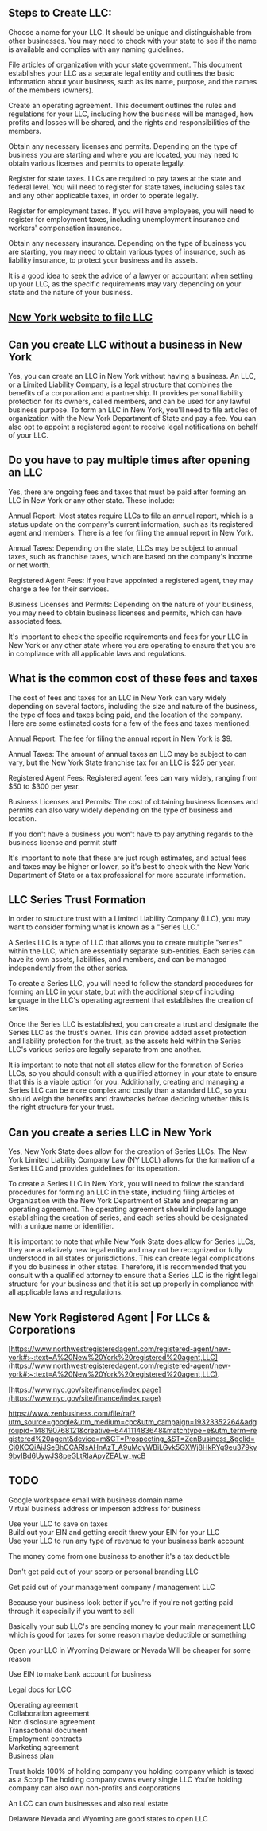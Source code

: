 ## Steps to Create LLC:

Choose a name for your LLC. It should be unique and distinguishable from other businesses. You may need to check with your state to see if the name is available and complies with any naming guidelines.  
  
File articles of organization with your state government. This document establishes your LLC as a separate legal entity and outlines the basic information about your business, such as its name, purpose, and the names of the members (owners).  
  
Create an operating agreement. This document outlines the rules and regulations for your LLC, including how the business will be managed, how profits and losses will be shared, and the rights and responsibilities of the members.  
  
Obtain any necessary licenses and permits. Depending on the type of business you are starting and where you are located, you may need to obtain various licenses and permits to operate legally.  
  
Register for state taxes. LLCs are required to pay taxes at the state and federal level. You will need to register for state taxes, including sales tax and any other applicable taxes, in order to operate legally.  
  
Register for employment taxes. If you will have employees, you will need to register for employment taxes, including unemployment insurance and workers' compensation insurance.  
  
Obtain any necessary insurance. Depending on the type of business you are starting, you may need to obtain various types of insurance, such as liability insurance, to protect your business and its assets.  
  
It is a good idea to seek the advice of a lawyer or accountant when setting up your LLC, as the specific requirements may vary depending on your state and the nature of your business.

## [New York website to file LLC](https://appext20.dos.ny.gov/ecorp_public/f?p=2201%3A17)



## Can you create LLC without a business in New York

Yes, you can create an LLC in New York without having a business. An LLC, or a Limited Liability Company, is a legal structure that combines the benefits of a corporation and a partnership. It provides personal liability protection for its owners, called members, and can be used for any lawful business purpose. To form an LLC in New York, you'll need to file articles of organization with the New York Department of State and pay a fee. You can also opt to appoint a registered agent to receive legal notifications on behalf of your LLC.


## Do you have to pay multiple times after opening an LLC
  
Yes, there are ongoing fees and taxes that must be paid after forming an LLC in New York or any other state. These include:  
  
Annual Report: Most states require LLCs to file an annual report, which is a status update on the company's current information, such as its registered agent and members. There is a fee for filing the annual report in New York.  
  
Annual Taxes: Depending on the state, LLCs may be subject to annual taxes, such as franchise taxes, which are based on the company's income or net worth.  
  
Registered Agent Fees: If you have appointed a registered agent, they may charge a fee for their services.  
  
Business Licenses and Permits: Depending on the nature of your business, you may need to obtain business licenses and permits, which can have associated fees.  
  
It's important to check the specific requirements and fees for your LLC in New York or any other state where you are operating to ensure that you are in compliance with all applicable laws and regulations.


## What is the common cost of these fees and taxes  
  
The cost of fees and taxes for an LLC in New York can vary widely depending on several factors, including the size and nature of the business, the type of fees and taxes being paid, and the location of the company. Here are some estimated costs for a few of the fees and taxes mentioned:  
  
Annual Report: The fee for filing the annual report in New York is $9.  
  
Annual Taxes: The amount of annual taxes an LLC may be subject to can vary, but the New York State franchise tax for an LLC is $25 per year.  
  
Registered Agent Fees: Registered agent fees can vary widely, ranging from $50 to $300 per year.  
  
Business Licenses and Permits: The cost of obtaining business licenses and permits can also vary widely depending on the type of business and location.  
  
If you don't have a business you won't have to pay anything regards to the business license and permit stuff  
  
It's important to note that these are just rough estimates, and actual fees and taxes may be higher or lower, so it's best to check with the New York Department of State or a tax professional for more accurate information.

## LLC Series Trust Formation

In order to structure trust with a Limited Liability Company (LLC), you may want to consider forming what is known as a "Series LLC."  
  
A Series LLC is a type of LLC that allows you to create multiple "series" within the LLC, which are essentially separate sub-entities. Each series can have its own assets, liabilities, and members, and can be managed independently from the other series.  
  
To create a Series LLC, you will need to follow the standard procedures for forming an LLC in your state, but with the additional step of including language in the LLC's operating agreement that establishes the creation of series.  
  
Once the Series LLC is established, you can create a trust and designate the Series LLC as the trust's owner. This can provide added asset protection and liability protection for the trust, as the assets held within the Series LLC's various series are legally separate from one another.  
  
It is important to note that not all states allow for the formation of Series LLCs, so you should consult with a qualified attorney in your state to ensure that this is a viable option for you. Additionally, creating and managing a Series LLC can be more complex and costly than a standard LLC, so you should weigh the benefits and drawbacks before deciding whether this is the right structure for your trust.


## Can you create a series LLC in New York

Yes, New York State does allow for the creation of Series LLCs. The New York Limited Liability Company Law (NY LLCL) allows for the formation of a Series LLC and provides guidelines for its operation.  
  
To create a Series LLC in New York, you will need to follow the standard procedures for forming an LLC in the state, including filing Articles of Organization with the New York Department of State and preparing an operating agreement. The operating agreement should include language establishing the creation of series, and each series should be designated with a unique name or identifier.  
  
It is important to note that while New York State does allow for Series LLCs, they are a relatively new legal entity and may not be recognized or fully understood in all states or jurisdictions. This can create legal complications if you do business in other states. Therefore, it is recommended that you consult with a qualified attorney to ensure that a Series LLC is the right legal structure for your business and that it is set up properly in compliance with all applicable laws and regulations.

## New York Registered Agent | For LLCs & Corporations

[https://www.northwestregisteredagent.com/registered-agent/new-york#:~:text=A%20New%20York%20registered%20agent,LLC](https://www.northwestregisteredagent.com/registered-agent/new-york#:~:text=A%20New%20York%20registered%20agent,LLC).  
  
[https://www.nyc.gov/site/finance/index.page](https://www.nyc.gov/site/finance/index.page)


https://www.zenbusiness.com/file/ra/?utm_source=google&utm_medium=cpc&utm_campaign=19323352264&adgroupid=148190768121&creative=644111483648&matchtype=e&utm_term=registered%20agent&device=m&CT=Prospecting_&ST=ZenBusiness_&gclid=Cj0KCQiAiJSeBhCCARIsAHnAzT_A9uMdyWBiLGvk5GXWj8HkRYg9eu379ky9bvIBd6UywJS8peGLtRIaApyZEALw_wcB


## TODO


Google workspace email with business domain name  
Virtual business address or imperson address for business  
  
Use your LLC to save on taxes  
Build out your EIN and getting credit threw your EIN for your LLC  
Use your LLC to run any type of revenue to your business bank account  
  
  
  
The money come from one business to another it's a tax deductible  
  
Don't get paid out of your scorp or personal branding LLC  
  
Get paid out of your management company / management LLC  
  
Because your business look better if you're if you're not getting paid through it especially if you want to sell  
  
Basically your sub LLC's are sending money to your main management LLC which is good for taxes for some reason maybe deductible or something  
  
  
Open your LLC in Wyoming Delaware or Nevada Will be cheaper for some reason  
  
  
Use EIN to make bank account for business  
  
Legal docs for LCC  
  
Operating agreement  
Collaboration agreement  
Non disclosure agreement  
Transactional document  
Employment contracts  
Marketing agreement  
Business plan  
  
  
Trust holds 100% of holding company you holding company which is taxed as a Scorp The holding company owns every single LLC You're holding company can also own non-profits and corporations  
  
An LCC can own businesses and also real estate  
  
  
Delaware Nevada and Wyoming are good states to open LLC
